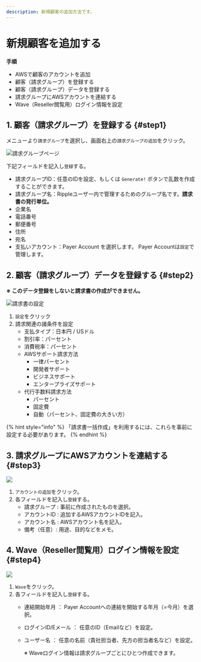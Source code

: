 ```yaml
---
description: 新規顧客の追加方法です。
---
```


# 新規顧客を追加する

  
**手順**

* AWSで顧客のアカウントを追加
* 顧客（請求グループ）を登録する
* 顧客（請求グループ）データを登録する
* 請求グループにAWSアカウントを連結する
* Wave（Reseller閲覧用）ログイン情報を設定

## 1. 顧客（請求グループ）を登録する {#step1}

メニューより`請求グループ`を選択し、画面右上の`請求グループの追加`をクリック。

![&#x8ACB;&#x6C42;&#x30B0;&#x30EB;&#x30FC;&#x30D7;&#x30DA;&#x30FC;&#x30B8;](../.gitbook/assets/snip20180723_18.png)

下記フィールドを記入し`登録`する。

* 請求グループID：任意のIDを設定、もしくは `Generate!` ボタンで乱数を作成することができます。
* 請求グループ名：Rippleユーザー内で管理するためのグループ名です。**請求書の発行単位。**
* 企業名
* 電話番号
* 郵便番号
* 住所
* 宛名
* 支払いアカウント：Payer Account を選択します。 Payer Accountは`設定`で管理します。

## 2. 顧客（請求グループ）データを登録する {#step2}

**※ このデータ登録をしないと請求書の作成ができません。**

![&#x8ACB;&#x6C42;&#x66F8;&#x306E;&#x8A2D;&#x5B9A;](../.gitbook/assets/snip20180724_22.png)

1. `設定`をクリック
2. 請求関連の諸条件を設定
   * 支払タイプ：日本円 / USドル
   * 割引率：パーセント
   * 消費税率：パーセント
   * AWSサポート請求方法
     * 一律パーセント
     * 開発者サポート
     * ビジネスサポート
     * エンタープライズサポート
   * 代行手数料請求方法
     * パーセント
     * 固定費
     * 自動（パーセント、固定費の大きい方）

{% hint style="info" %}
「請求書一括作成」を利用するには、これらを事前に設定する必要があります。
{% endhint %}

## 3. 請求グループにAWSアカウントを連結する {#step3}

![](../.gitbook/assets/add_account.png)



1. `アカウントの追加`をクリック。
2. 各フィールドを記入し`登録`する。
   * 請求グループ : 事前に作成されたものを選択。
   * アカウントID : 追加するAWSアカウントIDを記入。
   * アカウント名 : AWSアカウント名を記入。
   * 備考（任意）: 用途、目的などをメモ。

## 4. Wave（Reseller閲覧用）ログイン情報を設定 {#step4}

![](../.gitbook/assets/wave_setting.png)



1. `Wave`をクリック。
2. 各フィールドを記入し`登録`する。
   * 連結開始年月 ： Payer Accountへの連結を開始する年月（=今月）を選択。
   * ログインID/Eメール ： 任意のID（Emailなど）を設定。
   * ユーザー名 ： 任意の名前（貴社担当者、先方の担当者名など）を設定。

     ※ Waveログイン情報は請求グループごとにひとつ作成できます。

